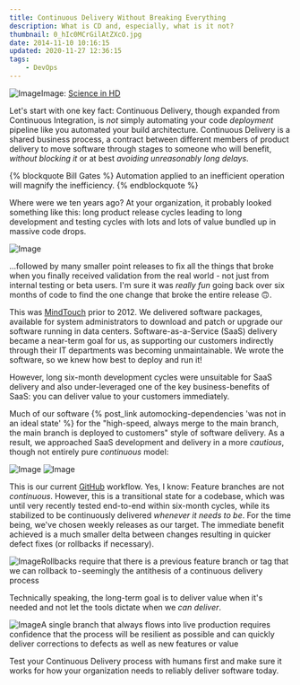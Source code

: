 ```yaml
---
title: Continuous Delivery Without Breaking Everything
description: What is CD and, especially, what is it not?
thumbnail: 0_hIc0MCrGilAtZXcO.jpg
date: 2014-11-10 10:16:15
updated: 2020-11-27 12:36:15
tags:
    - DevOps
---
```


<!-- markdownlint-disable no-inline-html -->
![Image](0_hIc0MCrGilAtZXcO.jpg)<span class="caption">Image: [Science in HD](https://unsplash.com/@scienceinhd)</span>
<!-- markdownlint-enable no-inline-html -->

Let's start with one key fact: Continuous Delivery, though expanded from Continuous Integration, is _not_ simply automating your code _deployment_ pipeline like you automated your build architecture. Continuous Delivery is a shared business process, a contract between different members of product delivery to move software through stages to someone who will benefit, _without blocking it_ or at best _avoiding unreasonably long delays_.

{% blockquote Bill Gates %}
Automation applied to an inefficient operation will magnify the inefficiency.
{% endblockquote %}

Where were we ten years ago? At your organization, it probably looked something like this: long product release cycles leading to long development and testing cycles with lots and lots of value bundled up in massive code drops.

![Image](0.png)

...followed by many smaller point releases to fix all the things that broke when you finally received validation from the real world - not just from internal testing or beta users. I'm sure it was _really fun_ going back over six months of code to find the one change that broke the entire release 🙃.

This was [MindTouch](https://mindtouch.com) prior to 2012. We delivered software packages, available for system administrators to download and patch or upgrade our software running in data centers. Software-as-a-Service (SaaS) delivery became a near-term goal for us, as supporting our customers indirectly through their IT departments was becoming unmaintainable. We wrote the software, so we knew how best to deploy and run it!

However, long six-month development cycles were unsuitable for SaaS delivery and also under-leveraged one of the key business-benefits of SaaS: you can deliver value to your customers immediately.

<!-- markdownlint-disable no-space-in-emphasis -->
Much of our software {% post_link automocking-dependencies 'was not in an ideal state' %} for the "high-speed, always merge to the main branch, the main branch is deployed to customers" style of software delivery. As a result, we approached SaaS development and delivery in a more _cautious_, though not entirely pure _continuous_ model:
<!-- markdownlint-enable no-space-in-emphasis -->

![Image](3.png)
![Image](4.png)

This is our current [GitHub](https://github.com) workflow. Yes, I know: Feature branches are not _continuous_. However, this is a transitional state for a codebase, which was until very recently tested end-to-end within six-month cycles, while its stabilized to be continuously delivered _whenever it needs to be_. For the time being, we've chosen weekly releases as our target. The immediate benefit achieved is a much smaller delta between changes resulting in quicker defect fixes (or rollbacks if necessary).

<!-- markdownlint-disable no-inline-html -->
![Image](1.png)<span class="caption">Rollbacks require that there is a previous feature branch or tag that we can rollback to - seemingly the antithesis of a continuous delivery process</span>
<!-- markdownlint-enable no-inline-html -->

Technically speaking, the long-term goal is to deliver value when it's needed and not let the tools dictate when we _can deliver_.

<!-- markdownlint-disable no-inline-html -->
![Image](2.png)<span class="caption">A single branch that always flows into live production requires confidence that the process will be resilient as possible and can quickly deliver corrections to defects as well as new features or value</span>
<!-- markdownlint-enable no-inline-html -->

Test your Continuous Delivery process with humans first and make sure it works for how your organization needs to reliably deliver software today.

